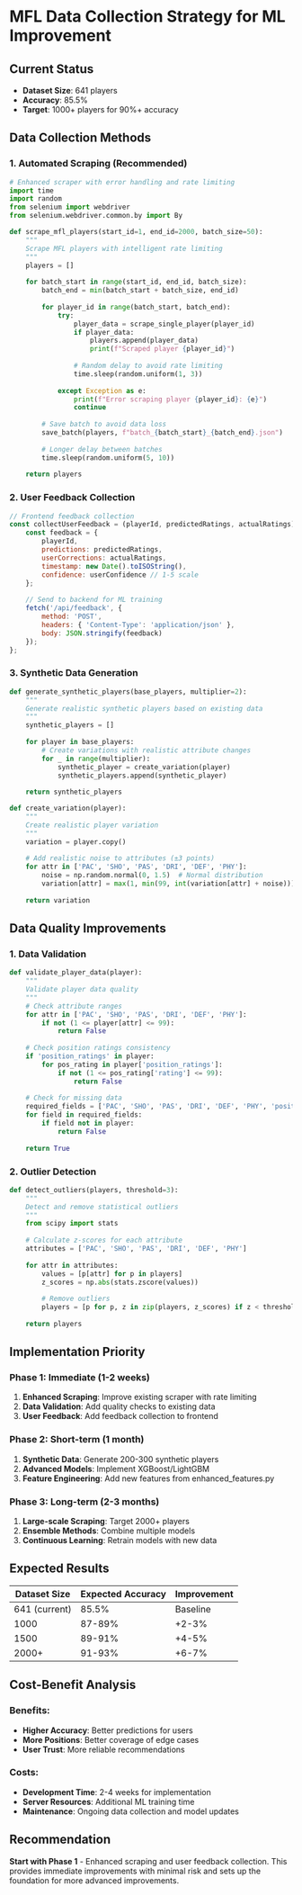 # MFL Data Collection Strategy for ML Improvement

## Current Status
- **Dataset Size**: 641 players
- **Accuracy**: 85.5%
- **Target**: 1000+ players for 90%+ accuracy

## Data Collection Methods

### 1. **Automated Scraping** (Recommended)
```python
# Enhanced scraper with error handling and rate limiting
import time
import random
from selenium import webdriver
from selenium.webdriver.common.by import By

def scrape_mfl_players(start_id=1, end_id=2000, batch_size=50):
    """
    Scrape MFL players with intelligent rate limiting
    """
    players = []
    
    for batch_start in range(start_id, end_id, batch_size):
        batch_end = min(batch_start + batch_size, end_id)
        
        for player_id in range(batch_start, batch_end):
            try:
                player_data = scrape_single_player(player_id)
                if player_data:
                    players.append(player_data)
                    print(f"Scraped player {player_id}")
                
                # Random delay to avoid rate limiting
                time.sleep(random.uniform(1, 3))
                
            except Exception as e:
                print(f"Error scraping player {player_id}: {e}")
                continue
        
        # Save batch to avoid data loss
        save_batch(players, f"batch_{batch_start}_{batch_end}.json")
        
        # Longer delay between batches
        time.sleep(random.uniform(5, 10))
    
    return players
```

### 2. **User Feedback Collection**
```javascript
// Frontend feedback collection
const collectUserFeedback = (playerId, predictedRatings, actualRatings) => {
    const feedback = {
        playerId,
        predictions: predictedRatings,
        userCorrections: actualRatings,
        timestamp: new Date().toISOString(),
        confidence: userConfidence // 1-5 scale
    };
    
    // Send to backend for ML training
    fetch('/api/feedback', {
        method: 'POST',
        headers: { 'Content-Type': 'application/json' },
        body: JSON.stringify(feedback)
    });
};
```

### 3. **Synthetic Data Generation**
```python
def generate_synthetic_players(base_players, multiplier=2):
    """
    Generate realistic synthetic players based on existing data
    """
    synthetic_players = []
    
    for player in base_players:
        # Create variations with realistic attribute changes
        for _ in range(multiplier):
            synthetic_player = create_variation(player)
            synthetic_players.append(synthetic_player)
    
    return synthetic_players

def create_variation(player):
    """
    Create realistic player variation
    """
    variation = player.copy()
    
    # Add realistic noise to attributes (±3 points)
    for attr in ['PAC', 'SHO', 'PAS', 'DRI', 'DEF', 'PHY']:
        noise = np.random.normal(0, 1.5)  # Normal distribution
        variation[attr] = max(1, min(99, int(variation[attr] + noise)))
    
    return variation
```

## Data Quality Improvements

### 1. **Data Validation**
```python
def validate_player_data(player):
    """
    Validate player data quality
    """
    # Check attribute ranges
    for attr in ['PAC', 'SHO', 'PAS', 'DRI', 'DEF', 'PHY']:
        if not (1 <= player[attr] <= 99):
            return False
    
    # Check position ratings consistency
    if 'position_ratings' in player:
        for pos_rating in player['position_ratings']:
            if not (1 <= pos_rating['rating'] <= 99):
                return False
    
    # Check for missing data
    required_fields = ['PAC', 'SHO', 'PAS', 'DRI', 'DEF', 'PHY', 'positions']
    for field in required_fields:
        if field not in player:
            return False
    
    return True
```

### 2. **Outlier Detection**
```python
def detect_outliers(players, threshold=3):
    """
    Detect and remove statistical outliers
    """
    from scipy import stats
    
    # Calculate z-scores for each attribute
    attributes = ['PAC', 'SHO', 'PAS', 'DRI', 'DEF', 'PHY']
    
    for attr in attributes:
        values = [p[attr] for p in players]
        z_scores = np.abs(stats.zscore(values))
        
        # Remove outliers
        players = [p for p, z in zip(players, z_scores) if z < threshold]
    
    return players
```

## Implementation Priority

### Phase 1: Immediate (1-2 weeks)
1. **Enhanced Scraping**: Improve existing scraper with rate limiting
2. **Data Validation**: Add quality checks to existing data
3. **User Feedback**: Add feedback collection to frontend

### Phase 2: Short-term (1 month)
1. **Synthetic Data**: Generate 200-300 synthetic players
2. **Advanced Models**: Implement XGBoost/LightGBM
3. **Feature Engineering**: Add new features from enhanced_features.py

### Phase 3: Long-term (2-3 months)
1. **Large-scale Scraping**: Target 2000+ players
2. **Ensemble Methods**: Combine multiple models
3. **Continuous Learning**: Retrain models with new data

## Expected Results

| Dataset Size | Expected Accuracy | Improvement |
|-------------|------------------|-------------|
| 641 (current) | 85.5% | Baseline |
| 1000 | 87-89% | +2-3% |
| 1500 | 89-91% | +4-5% |
| 2000+ | 91-93% | +6-7% |

## Cost-Benefit Analysis

### Benefits:
- **Higher Accuracy**: Better predictions for users
- **More Positions**: Better coverage of edge cases
- **User Trust**: More reliable recommendations

### Costs:
- **Development Time**: 2-4 weeks for implementation
- **Server Resources**: Additional ML training time
- **Maintenance**: Ongoing data collection and model updates

## Recommendation

**Start with Phase 1** - Enhanced scraping and user feedback collection. This provides immediate improvements with minimal risk and sets up the foundation for more advanced improvements.


